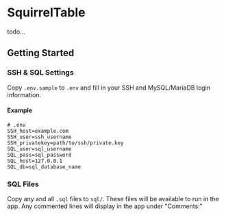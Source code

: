 # SquirrelTable

todo...

## Getting Started

### SSH & SQL Settings

Copy `.env.sample` to `.env` and fill in your SSH and MySQL/MariaDB login information.

#### Example

```
# .env
SSH_host=example.com
SSH_user=ssh_username
SSH_privatekey=path/to/ssh/private.key
SQL_user=sql_username
SQL_pass=sql_password
SQL_host=127.0.0.1
SQL_db=sql_database_name
```

### SQL Files

Copy any and all `.sql` files to `sql/`. These files will be available to run in the app. Any commented lines will display in the app under "Comments:"

